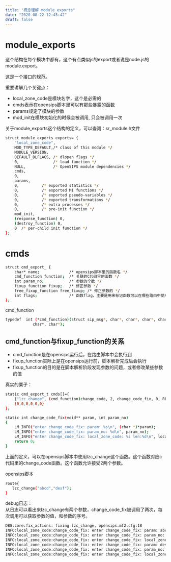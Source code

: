 ```yaml
---
title: "概念理解 module_exports"
date: "2020-08-22 12:45:42"
draft: false
---
```


# module_exports
这个结构在每个模块中都有，这个有点类似js的export或者说是node.js的module.export。

这是一个接口的规范。

重要讲解几个关键点：

- local_zone_code是模块名字，这个是必需的
- cmds表示在opensips脚本里可以有那些暴露的函数
- params规定了模块的参数
- mod_init在模块初始化的时候会被调用, 只会被调用一次

关于module_exports这个结构的定义，可以查阅：sr_module.h文件

```bash
struct module_exports exports= {
    "local_zone_code",
    MOD_TYPE_DEFAULT,/* class of this module */
    MODULE_VERSION,
    DEFAULT_DLFLAGS, /* dlopen flags */
    0,               /* load function */
    NULL,            /* OpenSIPS module dependencies */
    cmds,
    0,
    params,
    0,          /* exported statistics */
    0,          /* exported MI functions */
    0,          /* exported pseudo-variables */
    0,          /* exported transformations */
    0,          /* extra processes */
    0,          /* pre-init function */
    mod_init,
    (response_function) 0,
    (destroy_function) 0,
    0  /* per-child init function */
};
```


# cmds

```bash
struct cmd_export_ {
    char* name;             /* opensips脚本里的函数名 */
    cmd_function function;  /* 关联的C代码里的函数 */
    int param_no;           /* 参数的个数 */
    fixup_function fixup;   /* 修正参数 */
    free_fixup_function free_fixup; /* 修正参数的 */
    int flags;              /* 函数flag，主要是用来标记函数可以在哪些路由中使用 */
};
```
cmd_function
```bash
typedef  int (*cmd_function)(struct sip_msg*, char*, char*, char*, char*,
            char*, char*);
```


## cmd_function与fixup_function的关系

- cmd_function是在opensips运行后，在路由脚本中会执行到
- fixup_function实际上是在opensips运行前，脚本解析完成后会执行
- fixup_function的目的是在脚本解析阶段发现参数的问题，或者修改某些参数的值

真实的栗子：
```bash
static cmd_export_t cmds[]={
    {"lzc_change", (cmd_function)change_code, 2, change_code_fix, 0, REQUEST_ROUTE},
    {0,0,0,0,0,0}
};

static int change_code_fix(void** param, int param_no)
{
    LM_INFO("enter change_code_fix: param: %s\n", (char *)*param);
    LM_INFO("enter change_code_fix: param_no: %d\n", param_no);
    LM_INFO("enter change_code_fix: local_zone_code: %s len:%d\n", local_zone_code.s,local_zone_code.len);
    return 0;
}
```

上面的定义，可以在opensips脚本中使用lzc_change这个函数。这个函数对应c代码里的change_code函数。这个函数允许接受2两个参数。

opensips脚本
```bash
route{
   lzc_change("abcd","desf");
}
```

debug日志：<br />从日志可以看出来lzc_change有两个参数，change_code_fix被调用了两次，每次调用可以获取参数的值，和参数的序号。
```bash
DBG:core:fix_actions: fixing lzc_change, opensips.mf2.cfg:18
INFO:local_zone_code:change_code_fix: enter change_code_fix: param: abcd
INFO:local_zone_code:change_code_fix: enter change_code_fix: param_no: 1
INFO:local_zone_code:change_code_fix: enter change_code_fix: local_zone_code: 0728 len:4
INFO:local_zone_code:change_code_fix: enter change_code_fix: param: desf
INFO:local_zone_code:change_code_fix: enter change_code_fix: param_no: 2
INFO:local_zone_code:change_code_fix: enter change_code_fix: local_zone_code: 0728 len:4
```

